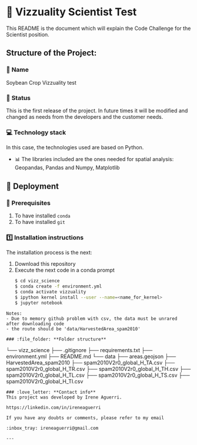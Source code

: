 # :beginner: Vizzuality Scientist Test
This README is the document which will explain the Code Challenge for the Scientist position.


## **Structure of the Project:**

### :raising_hand: **Name** 
Soybean Crop Vizzuality test

### :baby: **Status**
This is the first release of the project. In future times it will be modified and changed as needs from the developers and the customer needs.

### :computer: **Technology stack**
In this case, the technologies used are based on Python.

- :bar_chart: The libraries included are the ones needed for spatial analysis: Geopandas, Pandas and Numpy, Matplotlib

## :nut_and_bolt: **Deployment**
### :key: Prerequisites
1. To have installed `conda`
2. To have installed `git`

### :one: Installation instructions
The installation process is the next:

1. Download this repository
2. Execute the next code in a conda prompt
    ```sh
    $ cd vizz_science
    $ conda create -f environment.yml
    $ conda activate vizzuality
    $ ipython kernel install --user --name=<name_for_kernel>
    $ jupyter notebook
```
Notes:
- Due to memory github problem with csv, the data must be unrared after downloading code
- the route should be 'data/HarvestedArea_spam2010'

### :file_folder: **Folder structure**
```
└── vizz_science
    ├── .gitignore
    ├── requirements.txt
    ├── environment.yml
    ├── README.md
    └── data
        ├── areas.geojson
        ├── HarvestedArea_spam2010 
            ├── spam2010V2r0_global_H_TA.csv
            ├── spam2010V2r0_global_H_TR.csv
            ├── spam2010V2r0_global_H_TH.csv
            ├── spam2010V2r0_global_H_TL.csv
            ├── spam2010V2r0_global_H_TS.csv
            ├── spam2010V2r0_global_H_TI.csv            
```
### :love_letter: **Contact info**
This project was developed by Irene Aguerri.

https://linkedin.com/in/ireneaguerri

If you have any doubts or comments, please refer to my email

:inbox_tray: ireneaguerri@gmail.com

---
